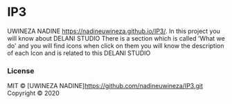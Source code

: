 # IP3
UWINEZA NADINE
https://nadineuwineza.github.io/IP3/.
In this project you will know about DELANI STUDIO There is a section which is called 'What we do' and you will find icons when click on them you will know the description of each Icon and is related to this DELANI STUDIO
### License
MIT © [UWINEZA NADINE]https://github.com/nadineuwineza/IP3.git
Copyright © 2020
